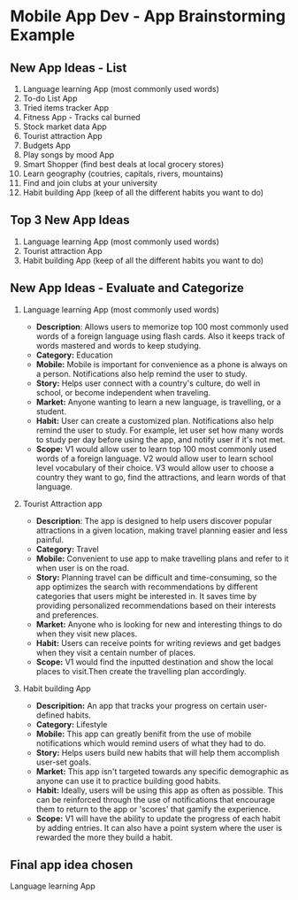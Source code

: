 Mobile App Dev - App Brainstorming Example
===

## New App Ideas - List
1. Language learning App (most commonly used words)
2. To-do List App
3. Tried items tracker App
4. Fitness App - Tracks cal burned
5. Stock market data App
6. Tourist attraction App
7. Budgets App
8. Play songs by mood App
9. Smart Shopper (find best deals at local grocery stores)
10. Learn geography (coutries, capitals, rivers, mountains)
11. Find and join clubs at your university
12. Habit building App (keep of all the different habits you want to do)

## Top 3 New App Ideas
1. Language learning App (most commonly used words)
2. Tourist attraction App
3. Habit building App (keep of all the different habits you want to do)

## New App Ideas - Evaluate and Categorize
1. Language learning App (most commonly used words)
   - **Description**: Allows users to memorize top 100 most commonly used words of a foreign language using flash cards. Also it keeps track of words mastered and words to keep studying.
   - **Category:** Education
   - **Mobile:** Mobile is important for convenience as a phone is always on a person. Notifications also help remind the user to study.
   - **Story:** Helps user connect with a country's culture, do well in school, or become independent when traveling. 
   - **Market:** Anyone wanting to learn a new language, is travelling, or a student.  
   - **Habit:** User can create a customized plan. Notifications also help remind the user to study. For example, let user set how many words to study per day before using the app, and notify user if it's not met.
   - **Scope:** V1 would allow user to learn top 100 most commonly used words of a foreign language. V2 would allow user to learn school level vocabulary of their choice. V3 would allow user to choose a country they want to go, find the attractions, and learn words of that language.


2. Tourist Attraction app
   - **Description**: The app is designed to help users discover popular attractions in a given location, making travel planning easier and less painful.
   - **Category:** Travel
   - **Mobile:** Convenient to use app to make travelling plans and refer to it when user is on the road.
   - **Story:** Planning travel can be difficult and time-consuming, so the app optimizes the search with recommendations by different categories that users might be interested in. It saves time by providing personalized recommendations based on their interests and preferences.
   - **Market:** Anyone who is looking for new and interesting things to do when they visit new places.
   - **Habit:** Users can receive points for writing reviews and get badges when they visit a centain number of places.
   - **Scope:** V1 would find the inputted destination and show the local places to visit.Then create the travelling plan accordingly.
   
3. Habit building App
    - **Descripition:** An app that tracks your progress on certain user-defined habits.
    - **Category:** Lifestyle
    - **Mobile:** This app can greatly benifit from the use of mobile notifications which would remind users of what they had to do.
   - **Story:** Helps users build new habits that will help them accomplish user-set goals.
   - **Market:** This app isn't targeted towards any specific demographic as anyone can use it to practice building good habits.
   - **Habit:** Ideally, users will be using this app as often as possible. This can be reinforced through the use of notifications that encourage them to return to the app or 'scores' that gamify the experience.
   - **Scope:** V1 will have the ability to update the progress of each habit by adding entries. It can also have a point system where the user is rewarded the more they build a habit.


## Final app idea chosen
Language learning App
